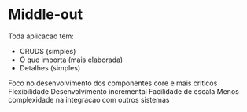 # Middle-out

Toda aplicacao tem:

- CRUDS (simples)
- O que importa (mais elaborada)
- Detalhes (simples)
  
Foco no desenvolvimento dos componentes core e mais criticos
Flexibilidade
Desenvolvimento incremental
Facilidade de escala
Menos complexidade na integracao com outros sistemas

